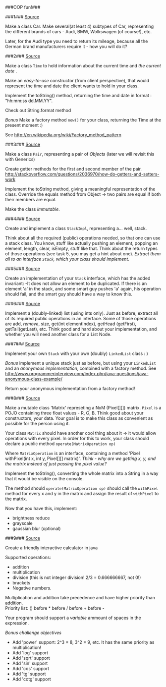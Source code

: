 ###OOP fun!###

###1###
[Source](https://github.com/dsspasov/CoreJava/tree/master/week1/OOPFun/src/cars)

Make a class Car. 
Make several(at least 4) subtypes of Car, representing the different brands of cars - Audi, BMW, Wolkswagen (of course!), etc. 

Later, for the Audi type you need to return its mileage, because all the German brand manufacturers require it - how you will do it?

###2###
[Source]()

Make a class `Time` to hold information about the current time and *the current date* .

Make an *easy-to-use* constructor (from client perspective), that would represent the time and date the client wants to hold in your class.

Implement the toString() method, returning the time and date in format : "hh:mm:ss dd.MM.YY". 

Check out String.format method

*Bonus*
Make a factory method `now()` for your class, returning the Time at the present moment :)

See http://en.wikipedia.org/wiki/Factory_method_pattern

###3###
[Source]()


Make a class `Pair`, representing a pair of *Objects* (later we will revisit this with Generics)

Create getter methods for the first and second member of the pair.
http://stackoverflow.com/questions/2036970/how-do-getters-and-setters-work

Implement the toString method, giving a meaningful representation of the class.
Override the equals method from Object => two pairs are equal if both their members are equal.

Make the class *immutable*.

###4###
[Source](https://github.com/dsspasov/CoreJava/tree/master/week1/OOPFun/src/stack)

Create and implement a class `StackImpl`, representing a... well, stack. 

Think about all the required (public) operations needed, so that one can use a stack class. You know, stuff like actually pushing an element, popping an element, length, clear, isEmpty, stuff like that. Think about the return types of those operations (see task 5, you may get a hint about one). *Extract them all to an interface  `Stack`, which your class should implement*. 

###5###
[Source](https://github.com/dsspasov/CoreJava/tree/master/week1/OOPFun/src/stack)

Create an implementation of your `Stack` interface, which has the added invariant:
-It does not allow an element to be duplicated. If there is an element 'a' in the stack, and some smart guy pushes 'a' again, his operation should fail, and the smart guy should have a way to know this.


###6###
[Source](https://github.com/dsspasov/CoreJava/tree/master/week1/OOPFun/src/linklist)

Implement a (doubly-linked) list (using ints only). Just as before, extract all of its required public operations in an interface. Some of those operations are add, *remove*, size, get(int elementIndex), getHead (getFirst), getTail(getLast), etc. 
Think good and hard about your implementation, and whether you will need another class for a List Node.

###7###
[Source](https://github.com/dsspasov/CoreJava/tree/master/week1/OOPFun/src/linklist)

Implement your own `Stack` with your own (doubly) `LinkedList` class : )

*Bonus* implement a unique stack just as before, but using your `LinkedList` and an *anonymous implementation*, combined with a factory method. 
See http://www.programmerinterview.com/index.php/java-questions/java-anonymous-class-example/

Return your anonymous implementation from a factory method!

###8###
[Source](https://github.com/dsspasov/CoreJava/tree/master/week1/OOPFun/src/matrix)

Make a mutable class 'Matrix' represeting a NxM (Pixel[][]) matrix. `Pixel` is a POJO containing three float values - R, G, B. Think good about your constructors, your data. Your goal is to make this class as convenient as possible for the person using it.

Your class `Matrix` should have another cool thing about it => it would allow operations with every pixel.
In order for this to work, your class should declare a public method `operate(MatrixOperation op)`

Where `MatrixOperation` is an interface, containing a method 'Pixel withPixel(int x, int y, Pixel[][] matrix)'.
*Think - why are we getting x, y, and the matrix instead of just passing the pixel value?*

Implement the toString(), converting the whole matrix into a String in a way that it would be visible on the console.

The method should `operate(MatrixOperation op)`  should call the `withPixel` method for every x and y in the matrix and assign the result of `withPixel` to the matrix.

Now that you have this, implement:
- brightness reduce
- grayscale
- gaussian blur (optional)

###9###
[Source](https://github.com/dsspasov/CoreJava/tree/master/week1/OOPFun/src/calculator)

Create a friendly interactive calculator in java

Supported operations: 
- addition  
- multiplication  
- division (this is not integer division! 2/3 = 0.666666667, not 0!)  
- brackets   
- Negative numbers.  

Multiplication and addition take precedence and have higher priority than addition.  
Priority list: () before * before / before + before -  

Your program should support a *variable* ammount of spaces in the expression.


*Bonus challenge objectives*
- Add 'power' support: 2^3 = 8, 3^2 = 9, etc. It has the same priority as multiplication!
- Add 'log' support
- Add 'sqrt' support
- Add 'sin' support
- Add 'cos' support
- Add 'tg' support
- Add 'cotg' support